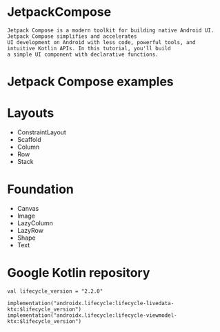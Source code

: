 # JetpackCompose
```
Jetpack Compose is a modern toolkit for building native Android UI. Jetpack Compose simplifies and accelerates 
UI development on Android with less code, powerful tools, and intuitive Kotlin APIs. In this tutorial, you'll build 
a simple UI component with declarative functions.

```

# Jetpack Compose examples

# Layouts
* ConstraintLayout
* Scaffold
* Column
* Row
* Stack

# Foundation
* Canvas
* Image
* LazyColumn
* LazyRow
* Shape
* Text

# Google Kotlin repository
```
val lifecycle_version = "2.2.0"

implementation("androidx.lifecycle:lifecycle-livedata-ktx:$lifecycle_version")
implementation("androidx.lifecycle:lifecycle-viewmodel-ktx:$lifecycle_version")

```

